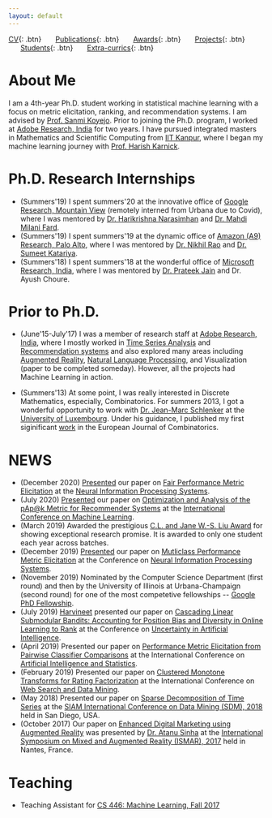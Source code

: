 ```yaml
---
layout: default
---
```


[CV](./assets/docs/cv_extended.pdf){: .btn}
&nbsp;&nbsp;&nbsp;&nbsp;&nbsp;&nbsp;[Publications](./publications.md){: .btn}
&nbsp;&nbsp;&nbsp;&nbsp;&nbsp;&nbsp;[Awards](./awards.md){: .btn}
&nbsp;&nbsp;&nbsp;&nbsp;&nbsp;&nbsp;[Projects](./projects.md){: .btn}
&nbsp;&nbsp;&nbsp;&nbsp;&nbsp;&nbsp;[Students](./students.md){: .btn}
&nbsp;&nbsp;&nbsp;&nbsp;&nbsp;&nbsp;[Extra-currics](./extra-currics.md){: .btn}

# About Me

I am a 4th-year Ph.D. student working in statistical machine learning with a focus on metric elicitation, ranking, and recommendation systems. I am advised by [Prof. Sanmi Koyejo](http://sanmi.cs.illinois.edu/). Prior to joining the Ph.D. program, I worked at [Adobe Research, India](https://research.adobe.com/) for two years. I have pursued integrated masters in Mathematics and Scientific Computing from [IIT Kanpur](http://www.iitk.ac.in/), where I began my machine learning journey with [Prof. Harish Karnick](http://www.iitk.ac.in/new/dr-harish-karnick).

# Ph.D. Research Internships

* (Summers'19) I spent summers'20 at the innovative office of [Google Research, Mountain View](https://research.google/) (remotely interned from Urbana due to Covid), where I was mentored by [Dr. Harikrishna Narasimhan](https://research.google/people/106252/) and [Dr. Mahdi Milani Fard](https://www.linkedin.com/in/mahdi-milani-fard-6924731a1/).
* (Summers'19) I spent summers'19 at the dynamic office of [Amazon (A9) Research, Palo Alto](https://www.aboutamazon.com/research), where I was mentored by [Dr. Nikhil Rao](https://nikrao.github.io/) and [Dr. Sumeet Katariya](http://homepages.cae.wisc.edu/~sumeet/).
* (Summers'18) I spent summers'18 at the wonderful office of [Microsoft Research, India](https://www.microsoft.com/en-us/research/lab/microsoft-research-india/), where I was mentored by [Dr. Prateek Jain](http://www.prateekjain.org/) and Dr. Ayush Choure.

# Prior to Ph.D.

* (June'15-July'17) I was a member of research staff at [Adobe Research, India](https://research.adobe.com/), where I mostly worked in [Time Series Analysis](https://epubs.siam.org/doi/abs/10.1137/1.9781611975321.59) and [Recommendation systems](http://auai.org/uai2019/proceedings/papers/248.pdf) and also explored many areas including [Augmented Reality](https://ieeexplore.ieee.org/document/8088451/), [Natural Language Processing](https://arxiv.org/abs/1706.09335), and Visualization (paper to be completed someday). However, all the projects had Machine Learning in action.

[comment]: < * (Summers'14) I spent summers'14 at [Adobe Research, India](https://research.adobe.com/), where I worked on building a (recommendation) module that inspires creative artist to initiate new art work. Due to properiotery nature of the system, publishing papers was not easy; however, we filed 2 patents from this work. >

* (Summers'13) At some point, I was really interested in Discrete Mathematics, especially, Combinatorics. For summers 2013, I got a wonderful opportunity to work with [Dr. Jean-Marc Schlenker](http://math.uni.lu/schlenker/) at the [University of Luxembourg](https://wwwen.uni.lu/). Under his guidance, I published my first siginificant [work](https://www.sciencedirect.com/science/article/pii/S0195669815001274) in the European Journal of Combinatorics. 


# NEWS

* (December 2020) [Presented](https://neurips.cc/virtual/2020/protected/poster_7ec2442aa04c157590b2fa1a7d093a33.html) our paper on [Fair Performance Metric Elicitation](https://papers.nips.cc/paper/2020/hash/7ec2442aa04c157590b2fa1a7d093a33-Abstract.html) at the [Neural Information Processing Systems](https://nips.cc/Conferences/2020).
* (July 2020) [Presented](https://icml.cc/virtual/2020/poster/5928) our paper on [Optimization and Analysis of the pAp@k Metric for Recommender Systems](https://proceedings.icml.cc/book/2020/hash/d6723e7cd6735df68d1ce4c704c29a04) at the [International Conference on Machine Learning](https://icml.cc/).
* (March 2019) Awarded the prestigious [C.L. and Jane W.-S. Liu Award](https://cs.illinois.edu/about-us/awards/graduate-fellowships-awards/cl-and-jane-w-s-liu-award) for showing exceptional research promise. It is awarded to only one student each year across batches.
* (December 2019) [Presented](https://www.youtube.com/watch?v=UGs8EXkG3ig) our paper on [Mutliclass Performance Metric Elicitation](http://papers.neurips.cc/paper/9133-multiclass-performance-metric-elicitation) at the Conference on [Neural Information Processing Systems](https://nips.cc/Conferences/2019).
* (November 2019) Nominated by the Computer Science Department (first round) and then by the University of Illinois at Urbana-Champaign (second round) for one of the most competetive fellowships -- [Google PhD Fellowship](https://research.google/outreach/phd-fellowship/). 
* (July 2019) [Harvineet](https://harvineet.github.io/) presented our paper on [Cascading Linear Submodular Bandits: Accounting for Position Bias and Diversity in Online Learning to Rank](http://auai.org/uai2019/proceedings/papers/248.pdf) at the Conference on [Uncertainty in Artificial Intelligence](http://auai.org/uai2019/).
* (April 2019) Presented our paper on [Performance Metric Elicitation from Pairwise Classifier Comparisons](http://proceedings.mlr.press/v89/hiranandani19a/hiranandani19a.pdf) at the International Conference on [Artificial Intelligence and Statistics](https://www.aistats.org/aistats2019/).
* (February 2019) Presented our paper on [Clustered Monotone Transforms for Rating Factorization](https://www.youtube.com/watch?v=KyHUan_7YnQ) at the International Conference on [Web Search and Data Mining](http://www.wsdm-conference.org/2019/).
* (May 2018) Presented our paper on [Sparse Decomposition of Time Series](https://epubs.siam.org/doi/abs/10.1137/1.9781611975321.59) at the [SIAM International Conference on Data Mining (SDM), 2018](https://archive.siam.org/meetings/sdm18/) held in San Diego, USA.
* (October 2017) Our paper on [Enhanced Digital Marketing using Augmented Reality](https://ieeexplore.ieee.org/document/8088451/) was presented by [Dr. Atanu Sinha](https://research.adobe.com/person/atanu-sinha/) at the [International Symposium on Mixed and Augmented Reality (ISMAR), 2017](https://ismar2017.sciencesconf.org/) held in Nantes, France.


# Teaching

* Teaching Assistant for [CS 446: Machine Learning, Fall 2017](https://relate.cs.illinois.edu/course/cs446-fa17)